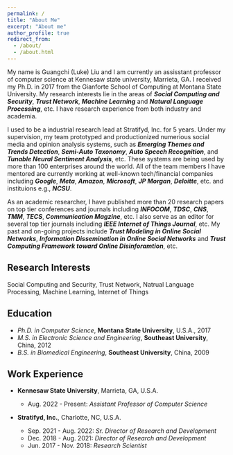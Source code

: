 ```yaml
---
permalink: /
title: "About Me"
excerpt: "About me"
author_profile: true
redirect_from: 
  - /about/
  - /about.html
---
```


My name is Guangchi (Luke) Liu and I am currently an assisstant professor of computer science at Kennesaw state university, Marrieta, GA. I received my Ph.D. in 2017 from the Gianforte School of Computing at Montana State University. My research interests lie in the areas of ***Social Computing and Security***, ***Trust Network***, ***Machine Learning*** and ***Natural Language Processing***, etc. I have research experience from both industry and academia. 

I used to be a industrial research lead at Stratifyd, Inc. for 5 years. Under my supervision, my team prototyped and productionized numerious social media and opinion analysis systems, such as ***Emerging Themes and Trends Detection***, ***Semi-Auto Taxonomy***, ***Auto Speech Recognition***, and ***Tunable Neural Sentiment Analysis***, etc. These systems are being used by more than 100 enterprises around the world. All of the team members I have mentored are currently working at well-known tech/financial companies including ***Google***, ***Meta***, ***Amazon***, ***Microsoft***, ***JP Morgan***, ***Deloitte***, etc. and instituions e.g., ***NCSU***.

As an academic researcher, I have published more than 20 research papers on top tier conferences and journals including ***INFOCOM***, ***TDSC***, ***CNS***, ***TMM***, ***TECS***, ***Communication Magzine***, etc. I also serve as an editor for several top tier journals including ***IEEE Internet of Things Journal***, etc. My past and on-going projects include ***Trust Modeling in Online Social Networks***, ***Information Dissemination in Online Social Networks*** and ***Trust Computing Framework toward Online Disinforamtion***, etc. 



Research Interests
------
Social Computing and Security, Trust Network, Natrual Language Processing, Machine Learning, Internet of Things


Education
------
* *Ph.D. in Computer Science*, **Montana State University**, U.S.A., 2017
* *M.S. in Electronic Science and Engineering*, **Southeast University**, China, 2012
* *B.S. in Biomedical Engineering*, **Southeast University**, China, 2009


Work Experience
------
* **Kennesaw State University**, Marrieta, GA, U.S.A.
  * Aug. 2022 - Present: *Assistant Professor of Computer Science*
  
  
* **Stratifyd, Inc.**, Charlotte, NC, U.S.A.
  * Sep. 2021 - Aug. 2022: *Sr. Director of Research and Development*
  * Dec. 2018 - Aug. 2021: *Director of Research and Development*
  * Jun. 2017 - Nov. 2018: *Research Scientist*
  




